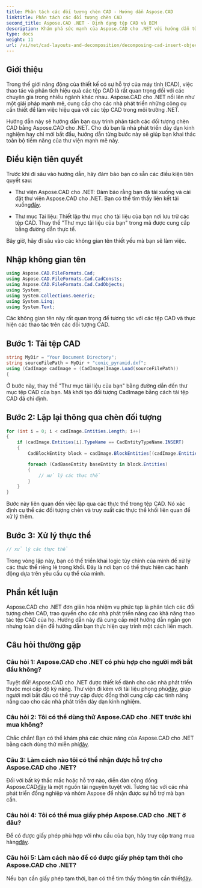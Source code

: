 ```yaml
---
title: Phân tách các đối tượng chèn CAD - Hướng dẫn Aspose.CAD
linktitle: Phân tách các đối tượng chèn CAD
second_title: Aspose.CAD .NET - Định dạng tệp CAD và BIM
description: Khám phá sức mạnh của Aspose.CAD cho .NET với hướng dẫn từng bước của chúng tôi về cách phân tách các đối tượng chèn CAD.
type: docs
weight: 11
url: /vi/net/cad-layouts-and-decomposition/decomposing-cad-insert-objects/
---
```

## Giới thiệu

Trong thế giới năng động của thiết kế có sự hỗ trợ của máy tính (CAD), việc thao tác và phân tích hiệu quả các tệp CAD là rất quan trọng đối với các chuyên gia trong nhiều ngành khác nhau. Aspose.CAD cho .NET nổi lên như một giải pháp mạnh mẽ, cung cấp cho các nhà phát triển những công cụ cần thiết để làm việc hiệu quả với các tệp CAD trong môi trường .NET.

Hướng dẫn này sẽ hướng dẫn bạn quy trình phân tách các đối tượng chèn CAD bằng Aspose.CAD cho .NET. Cho dù bạn là nhà phát triển dày dạn kinh nghiệm hay chỉ mới bắt đầu, hướng dẫn từng bước này sẽ giúp bạn khai thác toàn bộ tiềm năng của thư viện mạnh mẽ này.

## Điều kiện tiên quyết

Trước khi đi sâu vào hướng dẫn, hãy đảm bảo bạn có sẵn các điều kiện tiên quyết sau:

-  Thư viện Aspose.CAD cho .NET: Đảm bảo rằng bạn đã tải xuống và cài đặt thư viện Aspose.CAD cho .NET. Bạn có thể tìm thấy liên kết tải xuống[đây](https://releases.aspose.com/cad/net/).

- Thư mục Tài liệu: Thiết lập thư mục cho tài liệu của bạn nơi lưu trữ các tệp CAD. Thay thế "Thư mục tài liệu của bạn" trong mã được cung cấp bằng đường dẫn thực tế.

Bây giờ, hãy đi sâu vào các không gian tên thiết yếu mà bạn sẽ làm việc.

## Nhập không gian tên

```csharp
using Aspose.CAD.FileFormats.Cad;
using Aspose.CAD.FileFormats.Cad.CadConsts;
using Aspose.CAD.FileFormats.Cad.CadObjects;
using System;
using System.Collections.Generic;
using System.Linq;
using System.Text;
```

Các không gian tên này rất quan trọng để tương tác với các tệp CAD và thực hiện các thao tác trên các đối tượng CAD.

## Bước 1: Tải tệp CAD

```csharp
string MyDir = "Your Document Directory";
string sourceFilePath = MyDir + "conic_pyramid.dxf";
using (CadImage cadImage = (CadImage)Image.Load(sourceFilePath))
{
```

Ở bước này, thay thế "Thư mục tài liệu của bạn" bằng đường dẫn đến thư mục tệp CAD của bạn. Mã khởi tạo đối tượng CadImage bằng cách tải tệp CAD đã chỉ định.

## Bước 2: Lặp lại thông qua chèn đối tượng

```csharp
for (int i = 0; i < cadImage.Entities.Length; i++)
{
    if (cadImage.Entities[i].TypeName == CadEntityTypeName.INSERT)
    {
        CadBlockEntity block = cadImage.BlockEntities[(cadImage.Entities[i] as CadInsertObject).Name];

        foreach (CadBaseEntity baseEntity in block.Entities)
        {
            // xử lý các thực thể
        }
    }
}
```

Bước này liên quan đến việc lặp qua các thực thể trong tệp CAD. Nó xác định cụ thể các đối tượng chèn và truy xuất các thực thể khối liên quan để xử lý thêm.

## Bước 3: Xử lý thực thể

```csharp
// xử lý các thực thể
```

Trong vòng lặp này, bạn có thể triển khai logic tùy chỉnh của mình để xử lý các thực thể riêng lẻ trong khối. Đây là nơi bạn có thể thực hiện các hành động dựa trên yêu cầu cụ thể của mình.

## Phần kết luận

Aspose.CAD cho .NET đơn giản hóa nhiệm vụ phức tạp là phân tách các đối tượng chèn CAD, trao quyền cho các nhà phát triển nâng cao khả năng thao tác tệp CAD của họ. Hướng dẫn này đã cung cấp một hướng dẫn ngắn gọn nhưng toàn diện để hướng dẫn bạn thực hiện quy trình một cách liền mạch.

## Câu hỏi thường gặp

### Câu hỏi 1: Aspose.CAD cho .NET có phù hợp cho người mới bắt đầu không?

 Tuyệt đối! Aspose.CAD cho .NET được thiết kế dành cho các nhà phát triển thuộc mọi cấp độ kỹ năng. Thư viện đi kèm với tài liệu phong phú[đây](https://reference.aspose.com/cad/net/), giúp người mới bắt đầu có thể truy cập được đồng thời cung cấp các tính năng nâng cao cho các nhà phát triển dày dạn kinh nghiệm.

### Câu hỏi 2: Tôi có thể dùng thử Aspose.CAD cho .NET trước khi mua không?

 Chắc chắn! Bạn có thể khám phá các chức năng của Aspose.CAD cho .NET bằng cách dùng thử miễn phí[đây](https://releases.aspose.com/).

### Câu 3: Làm cách nào tôi có thể nhận được hỗ trợ cho Aspose.CAD cho .NET?

 Đối với bất kỳ thắc mắc hoặc hỗ trợ nào, diễn đàn cộng đồng Aspose.CAD[đây](https://forum.aspose.com/c/cad/19) là một nguồn tài nguyên tuyệt vời. Tương tác với các nhà phát triển đồng nghiệp và nhóm Aspose để nhận được sự hỗ trợ mà bạn cần.

### Câu hỏi 4: Tôi có thể mua giấy phép Aspose.CAD cho .NET ở đâu?

Để có được giấy phép phù hợp với nhu cầu của bạn, hãy truy cập trang mua hàng[đây](https://purchase.aspose.com/buy).

### Câu hỏi 5: Làm cách nào để có được giấy phép tạm thời cho Aspose.CAD cho .NET?

 Nếu bạn cần giấy phép tạm thời, bạn có thể tìm thấy thông tin cần thiết[đây](https://purchase.aspose.com/temporary-license/).